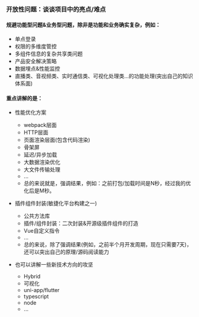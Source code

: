 ### 开放性问题：谈谈项目中的亮点/难点
#### 规避功能型问题&业务型问题，除非是功能和业务确实复杂，例如：
+ 单点登录
+ 权限的多维度管控
+ 多组件信息的复杂共享类问题
+ 产品安全解决策略
+ 数据埋点&性能监控
+ 直播类、音视频类、实时通信类、可视化处理类...的功能处理(突出自己的知识体系面)

  
#### 重点讲解的是：
- 性能优化方案
  + webpack层面
  + HTTP层面
  + 页面渲染层面(包含代码渲染)
  + 骨架屏
  + 延迟/异步加载
  + 大数据渲染优化
  + 大文件传输处理
  + ...
  + 总的来说就是，强调结果，例如：之前打包/加载时间是N秒，经过我的优化后是M秒。

- 插件组件封装(敏捷化平台构建之一)
  + 公共方法库
  + 插件/组件封装：二次封装&开源级插件组件的打造
  + Vue自定义指令
  + ...
  + 总的来说，除了强调结果(例如，之前半个月开发周期，现在只需要7天)，还可以突出自己的原理/源码阅读能力

- 也可以讲解一些新技术方向的攻坚
  + Hybrid
  + 可视化
  + uni-app/flutter
  + typescript
  + node
  + ...
  

